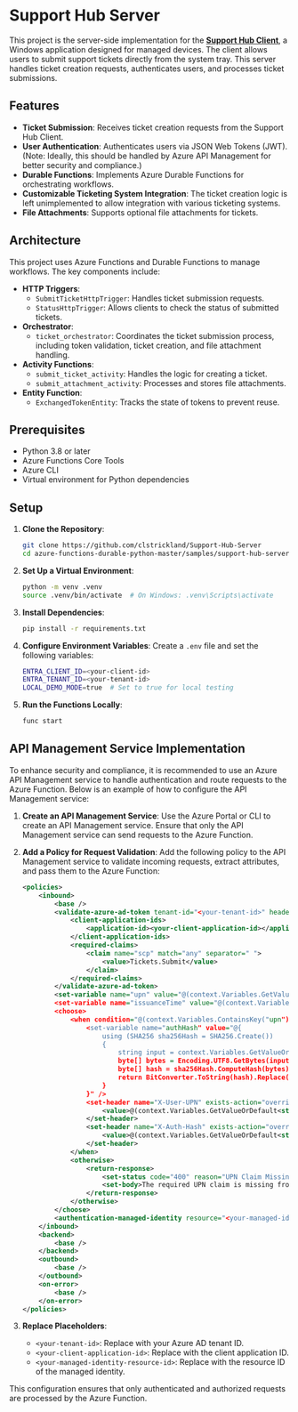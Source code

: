 # Support Hub Server

This project is the server-side implementation for the [**Support Hub Client**](https://github.com/clstrickland/Support-Hub-Client), a Windows application designed for managed devices. The client allows users to submit support tickets directly from the system tray. This server handles ticket creation requests, authenticates users, and processes ticket submissions.

## Features

- **Ticket Submission**: Receives ticket creation requests from the Support Hub Client.
- **User Authentication**: Authenticates users via JSON Web Tokens (JWT). (Note: Ideally, this should be handled by Azure API Management for better security and compliance.)
- **Durable Functions**: Implements Azure Durable Functions for orchestrating workflows.
- **Customizable Ticketing System Integration**: The ticket creation logic is left unimplemented to allow integration with various ticketing systems.
- **File Attachments**: Supports optional file attachments for tickets.

## Architecture

This project uses Azure Functions and Durable Functions to manage workflows. The key components include:

- **HTTP Triggers**:
  - `SubmitTicketHttpTrigger`: Handles ticket submission requests.
  - `StatusHttpTrigger`: Allows clients to check the status of submitted tickets.
- **Orchestrator**:
  - `ticket_orchestrator`: Coordinates the ticket submission process, including token validation, ticket creation, and file attachment handling.
- **Activity Functions**:
  - `submit_ticket_activity`: Handles the logic for creating a ticket.
  - `submit_attachment_activity`: Processes and stores file attachments.
- **Entity Function**:
  - `ExchangedTokenEntity`: Tracks the state of tokens to prevent reuse.

## Prerequisites

- Python 3.8 or later
- Azure Functions Core Tools
- Azure CLI
- Virtual environment for Python dependencies

## Setup

1. **Clone the Repository**:

   ```bash
   git clone https://github.com/clstrickland/Support-Hub-Server
   cd azure-functions-durable-python-master/samples/support-hub-server
    ```

2. **Set Up a Virtual Environment**:

   ```bash
   python -m venv .venv
   source .venv/bin/activate  # On Windows: .venv\Scripts\activate
   ```

3. **Install Dependencies**:

   ```bash
   pip install -r requirements.txt
   ```

4. **Configure Environment Variables**:
   Create a `.env` file and set the following variables:

   ```bash
   ENTRA_CLIENT_ID=<your-client-id>
   ENTRA_TENANT_ID=<your-tenant-id>
   LOCAL_DEMO_MODE=true  # Set to true for local testing
   ```

5. **Run the Functions Locally**:

   ```bash
   func start
   ```

## API Management Service Implementation

To enhance security and compliance, it is recommended to use an Azure API Management service to handle authentication and route requests to the Azure Function. Below is an example of how to configure the API Management service:

1. **Create an API Management Service**:
   Use the Azure Portal or CLI to create an API Management service. Ensure that only the API Management service can send requests to the Azure Function.

2. **Add a Policy for Request Validation**:
   Add the following policy to the API Management service to validate incoming requests, extract attributes, and pass them to the Azure Function:

   ```xml
   <policies>
       <inbound>
           <base />
           <validate-azure-ad-token tenant-id="<your-tenant-id>" header-name="Authorization" failed-validation-httpcode="401" failed-validation-error-message="Authorization Validation Failed" output-token-variable-name="user_jwt">
               <client-application-ids>
                   <application-id><your-client-application-id></application-id>
               </client-application-ids>
               <required-claims>
                   <claim name="scp" match="any" separator=" ">
                       <value>Tickets.Submit</value>
                   </claim>
               </required-claims>
           </validate-azure-ad-token>
           <set-variable name="upn" value="@(context.Variables.GetValueOrDefault<Jwt>("user_jwt").Claims.GetValueOrDefault("upn", ""))" />
           <set-variable name="issuanceTime" value="@(context.Variables.GetValueOrDefault<Jwt>("user_jwt").IssuedAt.ToString())" />
           <choose>
               <when condition="@(context.Variables.ContainsKey("upn") && context.Variables["upn"] != "" && context.Variables.ContainsKey("issuanceTime") && context.Variables["issuanceTime"] != null)">
                   <set-variable name="authHash" value="@{
                       using (SHA256 sha256Hash = SHA256.Create())
                       {
                           string input = context.Variables.GetValueOrDefault<string>("upn") + ":" + context.Variables.GetValueOrDefault<string>("issuanceTime");
                           byte[] bytes = Encoding.UTF8.GetBytes(input);
                           byte[] hash = sha256Hash.ComputeHash(bytes);
                           return BitConverter.ToString(hash).Replace("-", "").ToLowerInvariant();
                       }
                   }" />
                   <set-header name="X-User-UPN" exists-action="override">
                       <value>@(context.Variables.GetValueOrDefault<string>("upn"))</value>
                   </set-header>
                   <set-header name="X-Auth-Hash" exists-action="override">
                       <value>@(context.Variables.GetValueOrDefault<string>("authHash"))</value>
                   </set-header>
               </when>
               <otherwise>
                   <return-response>
                       <set-status code="400" reason="UPN Claim Missing" />
                       <set-body>The required UPN claim is missing from the JWT token.</set-body>
                   </return-response>
               </otherwise>
           </choose>
           <authentication-managed-identity resource="<your-managed-identity-resource-id>" />
       </inbound>
       <backend>
           <base />
       </backend>
       <outbound>
           <base />
       </outbound>
       <on-error>
           <base />
       </on-error>
   </policies>
   ```

3. **Replace Placeholders**:
   - `<your-tenant-id>`: Replace with your Azure AD tenant ID.
   - `<your-client-application-id>`: Replace with the client application ID.
   - `<your-managed-identity-resource-id>`: Replace with the resource ID of the managed identity.

This configuration ensures that only authenticated and authorized requests are processed by the Azure Function.
